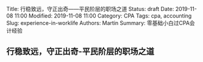 Title: 行稳致远，守正出奇——平民阶层的职场之道
Status: draft
Date: 2019-11-08 11:00
Modified: 2019-11-08 11:00
Category: CPA
Tags: cpa, accounting
Slug: experience-in-worklife
Authors: Martin
Summary: 零基础小白过CPA会计经验

## 行稳致远，守正出奇-平民阶层的职场之道




